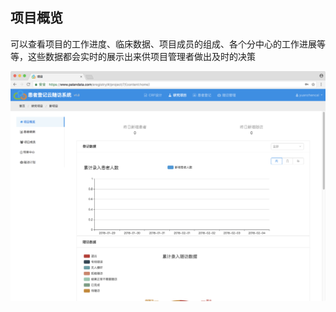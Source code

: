 ## 项目概览

可以查看项目的工作进度、临床数据、项目成员的组成、各个分中心的工作进展等等，这些数据都会实时的展示出来供项目管理者做出及时的决策

![](../assets/project-summary.png)
